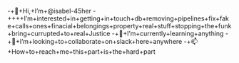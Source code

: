 -+👋+Hi,+I’m+@isabel-45her
-++++I’m+interested+in+getting+in+touch+db+removing+pipelines+fix+fake+calls+ones+finacial+belongings+property+real+stuff+stopping+the+funk+bring+currupted+to+real+Justice
-+🌱+I’m+currently+learning+anything
-+💞️+I’m+looking+to+collaborate+on+slack+here+anywhere
-+📫+How+to+reach+me+this+part+is+the+hard+part

<!---
isabel-45her/isabel-45her is a ✨ special ✨ repository because its `README.md` (this file) appears on your GitHub profile.
You can click the Preview link to take a look at your changes.
--->















